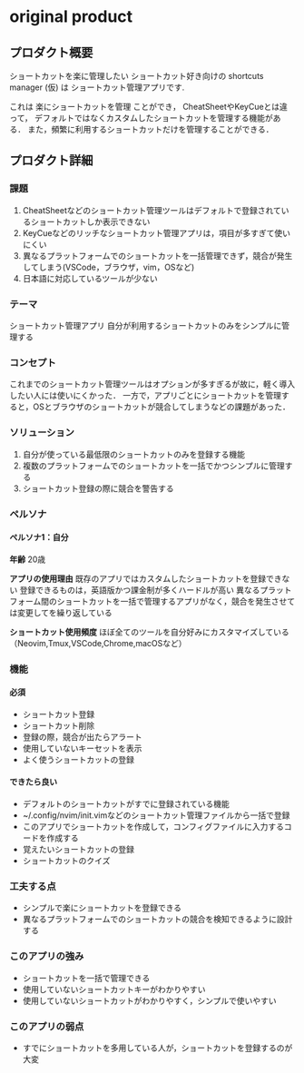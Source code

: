 # original product

## プロダクト概要
ショートカットを楽に管理したい
ショートカット好き向けの
shortcuts manager (仮) は
ショートカット管理アプリです.

これは 楽にショートカットを管理 ことができ，
CheatSheetやKeyCueとは違って，
デフォルトではなくカスタムしたショートカットを管理する機能がある．
また，頻繁に利用するショートカットだけを管理することができる．

## プロダクト詳細

### 課題
1. CheatSheetなどのショートカット管理ツールはデフォルトで登録されているショートカットしか表示できない
1. KeyCueなどのリッチなショートカット管理アプリは，項目が多すぎて使いにくい
1. 異なるプラットフォームでのショートカットを一括管理できず，競合が発生してしまう(VSCode，ブラウザ，vim，OSなど)
1. 日本語に対応しているツールが少ない


### テーマ
ショートカット管理アプリ
自分が利用するショートカットのみをシンプルに管理する

### コンセプト
これまでのショートカット管理ツールはオプションが多すぎるが故に，軽く導入したい人には使いにくかった．
一方で，アプリごとにショートカットを管理すると，OSとブラウザのショートカットが競合してしまうなどの課題があった．

### ソリューション 
1. 自分が使っている最低限のショートカットのみを登録する機能
1. 複数のプラットフォームでのショートカットを一括でかつシンプルに管理する
1. ショートカット登録の際に競合を警告する

### ペルソナ
#### ペルソナ1：自分
**年齢**
20歳

**アプリの使用理由**
既存のアプリではカスタムしたショートカットを登録できない
登録できるものは，英語版かつ課金制が多くハードルが高い
異なるプラットフォーム間のショートカットを一括で管理するアプリがなく，競合を発生させては変更してを繰り返している

**ショートカット使用頻度**
ほぼ全てのツールを自分好みにカスタマイズしている
（Neovim,Tmux,VSCode,Chrome,macOSなど）

### 機能
#### 必須
* ショートカット登録
* ショートカット削除
* 登録の際，競合が出たらアラート
* 使用していないキーセットを表示
* よく使うショートカットの登録
#### できたら良い
* デフォルトのショートカットがすでに登録されている機能
* ~/.config/nvim/init.vimなどのショートカット管理ファイルから一括で登録
* このアプリでショートカットを作成して，コンフィグファイルに入力するコードを作成する
* 覚えたいショートカットの登録
* ショートカットのクイズ
### 工夫する点 
* シンプルで楽にショートカットを登録できる
* 異なるプラットフォームでのショートカットの競合を検知できるように設計する
### このアプリの強み
* ショートカットを一括で管理できる
* 使用していないショートカットキーがわかりやすい
* 使用していないショートカットがわかりやすく，シンプルで使いやすい
### このアプリの弱点
* すでにショートカットを多用している人が，ショートカットを登録するのが大変